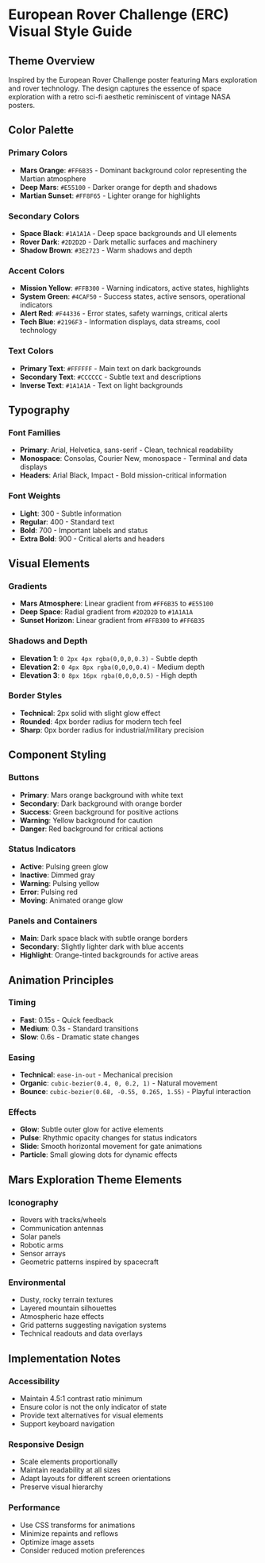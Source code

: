 # European Rover Challenge (ERC) Visual Style Guide

## Theme Overview
Inspired by the European Rover Challenge poster featuring Mars exploration and rover technology. The design captures the essence of space exploration with a retro sci-fi aesthetic reminiscent of vintage NASA posters.

## Color Palette

### Primary Colors
- **Mars Orange**: `#FF6B35` - Dominant background color representing the Martian atmosphere
- **Deep Mars**: `#E55100` - Darker orange for depth and shadows
- **Martian Sunset**: `#FF8F65` - Lighter orange for highlights

### Secondary Colors
- **Space Black**: `#1A1A1A` - Deep space backgrounds and UI elements
- **Rover Dark**: `#2D2D2D` - Dark metallic surfaces and machinery
- **Shadow Brown**: `#3E2723` - Warm shadows and depth

### Accent Colors
- **Mission Yellow**: `#FFB300` - Warning indicators, active states, highlights
- **System Green**: `#4CAF50` - Success states, active sensors, operational indicators
- **Alert Red**: `#F44336` - Error states, safety warnings, critical alerts
- **Tech Blue**: `#2196F3` - Information displays, data streams, cool technology

### Text Colors
- **Primary Text**: `#FFFFFF` - Main text on dark backgrounds
- **Secondary Text**: `#CCCCCC` - Subtle text and descriptions
- **Inverse Text**: `#1A1A1A` - Text on light backgrounds

## Typography

### Font Families
- **Primary**: Arial, Helvetica, sans-serif - Clean, technical readability
- **Monospace**: Consolas, Courier New, monospace - Terminal and data displays
- **Headers**: Arial Black, Impact - Bold mission-critical information

### Font Weights
- **Light**: 300 - Subtle information
- **Regular**: 400 - Standard text
- **Bold**: 700 - Important labels and status
- **Extra Bold**: 900 - Critical alerts and headers

## Visual Elements

### Gradients
- **Mars Atmosphere**: Linear gradient from `#FF6B35` to `#E55100`
- **Deep Space**: Radial gradient from `#2D2D2D` to `#1A1A1A`
- **Sunset Horizon**: Linear gradient from `#FFB300` to `#FF6B35`

### Shadows and Depth
- **Elevation 1**: `0 2px 4px rgba(0,0,0,0.3)` - Subtle depth
- **Elevation 2**: `0 4px 8px rgba(0,0,0,0.4)` - Medium depth
- **Elevation 3**: `0 8px 16px rgba(0,0,0,0.5)` - High depth

### Border Styles
- **Technical**: 2px solid with slight glow effect
- **Rounded**: 4px border radius for modern tech feel
- **Sharp**: 0px border radius for industrial/military precision

## Component Styling

### Buttons
- **Primary**: Mars orange background with white text
- **Secondary**: Dark background with orange border
- **Success**: Green background for positive actions
- **Warning**: Yellow background for caution
- **Danger**: Red background for critical actions

### Status Indicators
- **Active**: Pulsing green glow
- **Inactive**: Dimmed gray
- **Warning**: Pulsing yellow
- **Error**: Pulsing red
- **Moving**: Animated orange glow

### Panels and Containers
- **Main**: Dark space black with subtle orange borders
- **Secondary**: Slightly lighter dark with blue accents
- **Highlight**: Orange-tinted backgrounds for active areas

## Animation Principles

### Timing
- **Fast**: 0.15s - Quick feedback
- **Medium**: 0.3s - Standard transitions
- **Slow**: 0.6s - Dramatic state changes

### Easing
- **Technical**: `ease-in-out` - Mechanical precision
- **Organic**: `cubic-bezier(0.4, 0, 0.2, 1)` - Natural movement
- **Bounce**: `cubic-bezier(0.68, -0.55, 0.265, 1.55)` - Playful interaction

### Effects
- **Glow**: Subtle outer glow for active elements
- **Pulse**: Rhythmic opacity changes for status indicators
- **Slide**: Smooth horizontal movement for gate animations
- **Particle**: Small glowing dots for dynamic effects

## Mars Exploration Theme Elements

### Iconography
- Rovers with tracks/wheels
- Communication antennas
- Solar panels
- Robotic arms
- Sensor arrays
- Geometric patterns inspired by spacecraft

### Environmental
- Dusty, rocky terrain textures
- Layered mountain silhouettes
- Atmospheric haze effects
- Grid patterns suggesting navigation systems
- Technical readouts and data overlays

## Implementation Notes

### Accessibility
- Maintain 4.5:1 contrast ratio minimum
- Ensure color is not the only indicator of state
- Provide text alternatives for visual elements
- Support keyboard navigation

### Responsive Design
- Scale elements proportionally
- Maintain readability at all sizes
- Adapt layouts for different screen orientations
- Preserve visual hierarchy

### Performance
- Use CSS transforms for animations
- Minimize repaints and reflows
- Optimize image assets
- Consider reduced motion preferences 
